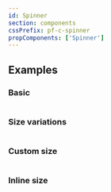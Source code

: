 ```yaml
---
id: Spinner
section: components
cssPrefix: pf-c-spinner
propComponents: ['Spinner']
---
```


## Examples
### Basic
```ts file="./SpinnerBasic.tsx"
```

### Size variations
```ts file="./SpinnerSizeVariations.tsx"
```

### Custom size
```ts file="./SpinnerCustomSize.tsx"
```

### Inline size
```ts file="./SpinnerInline.tsx" isBeta
```
